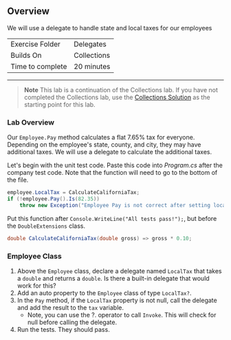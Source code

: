 ## Overview
We will use a delegate to handle state and local taxes for our employees

| | |
| --------- | --------------------------- |
| Exercise Folder | Delegates |
| Builds On | Collections |
| Time to complete | 20 minutes| 

---

> **Note** This lab is a continuation of the Collections lab.  If you have not completed the Collections lab, use the [Collections Solution](../Collections/Solution/) as the starting point for this lab.


### Lab Overview
Our `Employee.Pay` method calculates a flat 7.65% tax for everyone.  Depending on the employee's state, county, and city, they may have additional taxes.  We will use a delegate to calculate the additional taxes.

Let's begin with the unit test code.  Paste this code into *Program.cs* after the company test code.  Note that the function will need to go to the bottom of the file.

```csharp
employee.LocalTax = CalculateCaliforniaTax;
if (!employee.Pay().Is(82.35))
    throw new Exception("Employee Pay is not correct after setting local tax");
```

Put this function after `Console.WriteLine("All tests pass!");`, but before the `DoubleExtensions` class.

```csharp
double CalculateCaliforniaTax(double gross) => gross * 0.10;
```

### Employee Class
1. Above the `Employee` class, declare a delegate named `LocalTax` that takes a `double` and returns a `double`.  Is there a built-in delegate that would work for this?
2. Add an auto property to the `Employee` class of type `LocalTax?`.  
3. In the `Pay` method, if the `LocalTax` property is not null, call the delegate and add the result to the `tax` variable.
    - Note, you can use the ?. operator to call `Invoke`.  This will check for null before calling the delegate. 
4. Run the tests.  They should pass.
